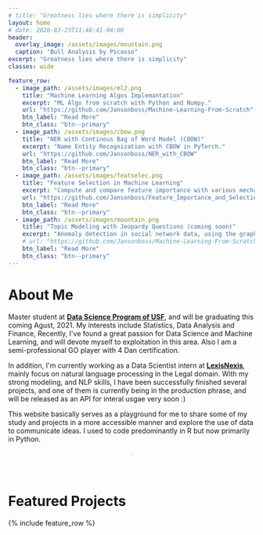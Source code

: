 ```yaml
---
# title: "Greatness lies where there is simplicity"
layout: home
# date: 2020-03-23T11:48:41-04:00
header:
  overlay_image: /assets/images/mountain.png
  caption: "Bull Analysis by Picasso"
excerpt: "Greatness lies where there is simplicity"
classes: wide

feature_row:
  - image_path: /assets/images/ml2.png
    title: "Machine Learning Algos Implemantation"
    excerpt: "ML Algo from scratch with Python and Numpy."
    url: "https://github.com/Jansonboss/Machine-Learning-From-Scratch"
    btn_label: "Read More"
    btn_class: "btn--primary"	
  - image_path: /assets/images/cbow.png
    title: "NER with Continous Bag of Word Model (CBOW)"
    excerpt: "Name Entity Recognization with CBOW in PyTorch."
    url: "https://github.com/Jansonboss/NER_with_CBOW"
    btn_label: "Read More"
    btn_class: "btn--primary"	
  - image_path: /assets/images/featselec.png
    title: "Feature Selection in Machine Learning"
    excerpt: "Compute and compare feature importance with various mechanisms in ML with rent data."
    url: "https://github.com/Jansonboss/Feature_Importance_and_Selection"
    btn_label: "Read More"
    btn_class: "btn--primary"
  - image_path: /assets/images/mountain.png
    title: "Topic Modeling with Jeopardy Questions (coming soon)"
    excerpt: "Anomaly detection in social network data, using the graph resistance."
    # url: "https://github.com/Jansonboss/Machine-Learning-From-Scratch"
    btn_label: "Read More"
    btn_class: "btn--primary"
---
```


# About Me

Master student at **[Data Science Program of USF]**, and will be graduating this coming Agust, 2021. My interests include Statistics, Data Analysis and Finance, Recently, I've found a great passion for Data Science and Machine Learning, and will devote myself to exploitation in this area. Also I am a semi-professional GO player with 4 Dan certification.

In addition, I'm currently working as a Data Scientist intern at **[LexisNexis]**, mainly focus on natural language processing in the Legal domain.
With my strong modeling, and NLP skills, I have been successfully finished several projects, and one of them is currently being in the production phrase, and will be released as an API for interal usgae very soon :) 

This website basically serves as a playground for me to share some of my study and projects in a more accessible manner and explore the use of data to communicate ideas. I used to code predominantly in R but now primarily in Python.

<div style="margin-bottom:2cm" align="center"><font size="0.1"> . </font></div>


# Featured Projects
{% include feature_row %}

[Data Science Program of USF]: https://www.usfca.edu/arts-sciences/graduate-programs/data-science
[LexisNexis]: https://www.lexisnexis.com/en-us/gateway.page